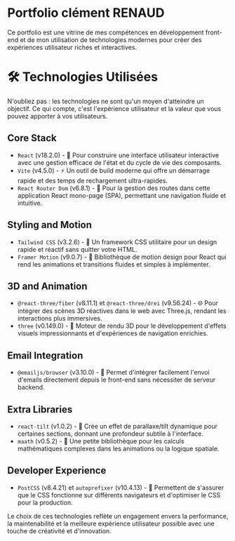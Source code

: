 # Portfolio clément RENAUD

Ce portfolio est une vitrine de mes compétences en développement front-end et de mon utilisation de technologies modernes pour créer des expériences utilisateur riches et interactives.

# 🛠 Technologies Utilisées

N'oubliez pas : les technologies ne sont qu'un moyen d'atteindre un objectif. Ce qui compte, c'est l'expérience utilisateur et la valeur que vous pouvez apporter à vos utilisateurs.

## Core Stack

- `React` (v18.2.0) - 🌟 Pour construire une interface utilisateur interactive avec une gestion efficace de l'état et du cycle de vie des composants.
- `Vite` (v4.5.0) - ⚡ Un outil de build moderne qui offre un démarrage rapide et des temps de rechargement ultra-rapides.
- `React Router Dom` (v6.8.1) - 🚦 Pour la gestion des routes dans cette application React mono-page (SPA), permettant une navigation fluide et intuitive.

## Styling and Motion

- `Tailwind CSS` (v3.2.6) - 🎨 Un framework CSS utilitaire pour un design rapide et réactif sans quitter votre HTML.
- `Framer Motion` (v9.0.7) - 💫 Bibliothèque de motion design pour React qui rend les animations et transitions fluides et simples à implémenter.

## 3D and Animation

- `@react-three/fiber` (v8.11.1) et `@react-three/drei` (v9.56.24) - 🌐 Pour intégrer des scènes 3D réactives dans le web avec Three.js, rendant les interactions plus immersives.
- `three` (v0.149.0) - 🎲 Moteur de rendu 3D pour le développement d'effets visuels impressionnants et d'expériences de navigation enrichies.

## Email Integration

- `@emailjs/browser` (v3.10.0) - 📧 Permet d'intégrer facilement l'envoi d'emails directement depuis le front-end sans nécessiter de serveur backend.

## Extra Libraries

- `react-tilt` (v1.0.2) - 📐 Crée un effet de parallaxe/tilt dynamique pour certaines sections, donnant une profondeur subtile à l'interface.
- `maath` (v0.5.2) - 🔢 Une petite bibliothèque pour les calculs mathématiques complexes dans les animations ou la logique spatiale.

## Developer Experience

- `PostCSS` (v8.4.21) et `autoprefixer` (v10.4.13) - 🧰 Permettent de s'assurer que le CSS fonctionne sur différents navigateurs et d'optimiser le CSS pour la production.

Le choix de ces technologies reflète un engagement envers la performance, la maintenabilité et la meilleure expérience utilisateur possible avec une touche de créativité et d'innovation.
